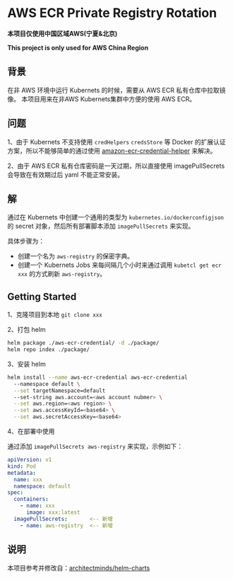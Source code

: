 # AWS ECR Private Registry Rotation

**本项目仅使用中国区域AWS(宁夏&北京)**

**This project is only used for AWS China Region**

## 背景

在非 AWS 环境中运行 Kubernets 的时候，需要从 AWS ECR 私有仓库中拉取镜像。
本项目用来在非AWS Kubernets集群中方便的使用 AWS ECR。

## 问题

1、由于 Kubernets 不支持使用 `credHelpers` `credsStore` 等 Docker 的扩展认证方案，所以不能够简单的通过使用 [amazon-ecr-credential-helper](https://github.com/awslabs/amazon-ecr-credential-helper) 来解决。

2、由于 AWS ECR 私有仓库密码是一天过期，所以直接使用 imagePullSecrets 会导致在有效期过后 yaml 不能正常安装。

## 解

通过在 Kubernets 中创建一个通用的类型为 `kubernetes.io/dockerconfigjson` 的 secret 对象，然后所有部署脚本添加 `imagePullSecrets` 来实现。

具体步骤为：

* 创建一个名为 `aws-registry` 的保密字典。
* 创建一个 Kubernets Jobs 来每间隔几个小时来通过调用 `kubetcl get ecr xxx` 的方式刷新 `aws-registry`。

## Getting Started

1、克隆项目到本地 `git clone xxx`

2、打包 helm

```sh
helm package ./aws-ecr-credential/ -d ./package/
helm repo index ./package/
```
3、安装 helm

```sh
helm install --name aws-ecr-credential aws-ecr-credential
  --namespace default \
  --set targetNamespace=default
  --set-string aws.account=<aws account nubmer> \
  --set aws.region=<aws region> \
  --set aws.accessKeyId=<base64> \
  --set aws.secretAccessKey=<base64>
```

4、在部署中使用

通过添加 `imagePullSecrets aws-registry` 来实现，示例如下：

```yaml
apiVersion: v1
kind: Pod
metadata:
  name: xxx
  namespace: default
spec:
  containers:
    - name: xxx
      image: xxx:latest
  imagePullSecrets:       <-- 新增
    - name: aws-registry  <-- 新增
```

## 说明

本项目参考并修改自：[architectminds/helm-charts](https://github.com/architectminds/helm-charts)
